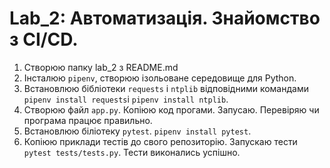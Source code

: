 # Lab_2: Автоматизація. Знайомство з СІ/CD.

1. Створюю папку lab_2 з README.md
2. Інсталюю `pipenv`, створюю ізольоване середовище для Python.
3. Встановлюю бібліотеки `requests` i `ntplib` відповідними командами `pipenv install requests`i `pipenv install ntplib`.
4. Створюю файл `app.py`. Копіюю код прогами. Запусаю. Перевіряю чи програма працює правильно.
5. Встановлюю біліотеку `pytest`. `pipenv install pytest`.
6. Копіюю приклади тестів до свого репозиторію. Запускаю тести `pytest tests/tests.py`. Тести виконались успішно.
